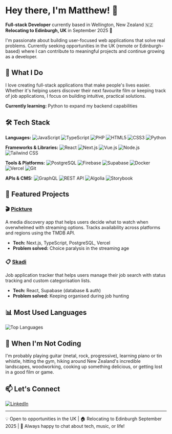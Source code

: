# Hey there, I'm Matthew! 👋

**Full-stack Developer** currently based in Wellington, New Zealand 🇳🇿  
**Relocating to Edinburgh, UK** in September 2025 🏴󠁧󠁢󠁳󠁣󠁴󠁿

I'm passionate about building user-focused web applications that solve real problems. Currently seeking opportunities in the UK (remote or Edinburgh-based) where I can contribute to meaningful projects and continue growing as a developer.

## 🚀 What I Do

I love creating full-stack applications that make people's lives easier. Whether it's helping users discover their next favourite film or keeping track of job applications, I focus on building intuitive, practical solutions.

**Currently learning:** Python to expand my backend capabilities

## 🛠️ Tech Stack

**Languages:**
![JavaScript](https://img.shields.io/badge/-JavaScript-F7DF1E?style=flat-square&logo=JavaScript&logoColor=black)
![TypeScript](https://img.shields.io/badge/-TypeScript-3178C6?style=flat-square&logo=TypeScript&logoColor=white)
![PHP](https://img.shields.io/badge/-PHP-777BB4?style=flat-square&logo=PHP&logoColor=white)
![HTML5](https://img.shields.io/badge/-HTML5-E34F26?style=flat-square&logo=HTML5&logoColor=white)
![CSS3](https://img.shields.io/badge/-CSS3-1572B6?style=flat-square&logo=CSS3&logoColor=white)
![Python](https://img.shields.io/badge/-Python-3776AB?style=flat-square&logo=Python&logoColor=white)

**Frameworks & Libraries:**
![React](https://img.shields.io/badge/-React-61DAFB?style=flat-square&logo=React&logoColor=black)
![Next.js](https://img.shields.io/badge/-Next.js-000000?style=flat-square&logo=Next.js&logoColor=white)
![Vue.js](https://img.shields.io/badge/-Vue.js-4FC08D?style=flat-square&logo=Vue.js&logoColor=white)
![Node.js](https://img.shields.io/badge/-Node.js-339933?style=flat-square&logo=Node.js&logoColor=white)
![Tailwind CSS](https://img.shields.io/badge/-Tailwind_CSS-38B2AC?style=flat-square&logo=tailwind-css&logoColor=white)

**Tools & Platforms:**
![PostgreSQL](https://img.shields.io/badge/-PostgreSQL-336791?style=flat-square&logo=PostgreSQL&logoColor=white)
![Firebase](https://img.shields.io/badge/-Firebase-FFCA28?style=flat-square&logo=Firebase&logoColor=black)
![Supabase](https://img.shields.io/badge/-Supabase-3ECF8E?style=flat-square&logo=Supabase&logoColor=white)
![Docker](https://img.shields.io/badge/-Docker-2496ED?style=flat-square&logo=Docker&logoColor=white)
![Vercel](https://img.shields.io/badge/-Vercel-000000?style=flat-square&logo=Vercel&logoColor=white)
![Git](https://img.shields.io/badge/-Git-F05032?style=flat-square&logo=Git&logoColor=white)

**APIs & CMS:**
![GraphQL](https://img.shields.io/badge/-GraphQL-E10098?style=flat-square&logo=GraphQL&logoColor=white)
![REST API](https://img.shields.io/badge/-REST_API-009688?style=flat-square&logo=fastapi&logoColor=white)
![Algolia](https://img.shields.io/badge/-Algolia-5468FF?style=flat-square&logo=Algolia&logoColor=white)
![Storybook](https://img.shields.io/badge/-Storybook-FF4785?style=flat-square&logo=Storybook&logoColor=white)

## 💼 Featured Projects

### 🎬 [Pickture](YOUR_PICKTURE_LINK)
A media discovery app that helps users decide what to watch when overwhelmed with streaming options. Tracks availability across platforms and regions using the TMDB API.
- **Tech:** Next.js, TypeScript, PostgreSQL, Vercel
- **Problem solved:** Choice paralysis in the streaming age

### 📋 [Skadi](YOUR_SKADI_LINK)
Job application tracker that helps users manage their job search with status tracking and custom categorisation lists.
- **Tech:** React, Supabase (database & auth)
- **Problem solved:** Keeping organised during job hunting

## 📊 Most Used Languages

![Top Languages](https://github-readme-stats.vercel.app/api/top-langs/?username=YOUR_USERNAME&layout=compact&theme=radical)

## 🎵 When I'm Not Coding

I'm probably playing guitar (metal, rock, progressive), learning piano or tin whistle, hitting the gym, hiking around New Zealand's incredible landscapes, woodworking, cooking up something delicious, or getting lost in a good film or game.

## 📫 Let's Connect

<!-- [![Portfolio](https://img.shields.io/badge/-Portfolio-000000?style=flat-square&logo=vercel&logoColor=white)](YOUR_PORTFOLIO_LINK) -->
[![LinkedIn](https://img.shields.io/badge/-LinkedIn-0077B5?style=flat-square&logo=LinkedIn&logoColor=white)](https://www.linkedin.com/in/matthew-rsc-hocking/)

---

💡 Open to opportunities in the UK | 🏠 Relocating to Edinburgh September 2025 | 💬 Always happy to chat about tech, music, or life!
